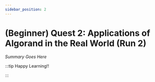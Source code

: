 ```yaml
---
sidebar_position: 2
---
```


# (Beginner) Quest 2: Applications of Algorand in the Real World (Run 2)

_Summary Goes Here_

:::tip Happy Learning!!

<QuestButton text="Go To Quest" link="https://app.stackup.dev/quest_page/beginner-quest-2-applications-of-algorand-in-the-real-world-re-run" />

:::
